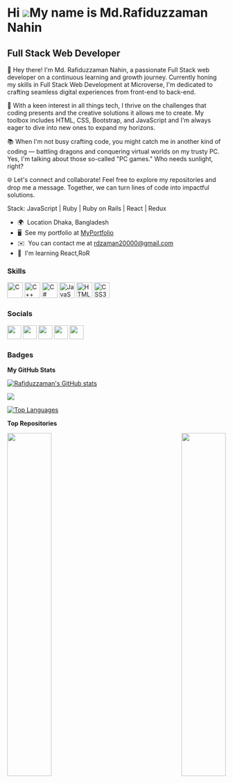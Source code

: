 Hi ![](https://user-images.githubusercontent.com/18350557/176309783-0785949b-9127-417c-8b55-ab5a4333674e.gif)My name is Md.Rafiduzzaman Nahin
=============================================================================================================================================

Full Stack Web Developer
------------------------
👋 Hey there! I'm Md. Rafiduzzaman Nahin, a passionate Full Stack web developer on a continuous learning and growth journey. Currently honing my skills in Full Stack Web Development at Microverse, I'm dedicated to crafting seamless digital experiences from front-end to back-end.

🚀 With a keen interest in all things tech, I thrive on the challenges that coding presents and the creative solutions it allows me to create. My toolbox includes HTML, CSS, Bootstrap, and JavaScript and I'm always eager to dive into new ones to expand my horizons.

📚 When I'm not busy crafting code, you might catch me in another kind of coding — battling dragons and conquering virtual worlds on my trusty PC. Yes, I'm talking about those so-called "PC games." Who needs sunlight, right?

🌐 Let's connect and collaborate! Feel free to explore my repositories and drop me a message. Together, we can turn lines of code into impactful solutions.


Stack: JavaScript | Ruby | Ruby on Rails | React | Redux

* 🌍  Location Dhaka, Bangladesh
* 🖥️  See my portfolio at [MyPortfolio](http://rafiduzzaman.github.io/Portfolio/)
* ✉️  You can contact me at [rdzaman20000@gmail.com](mailto:rdzaman20000@gmail.com)
* 🧠  I'm learning React,RoR


### Skills


<p align="left">
<a href="https://docs.microsoft.com/en-us/cpp/?view=msvc-170" target="_blank" rel="noreferrer"><img src="https://raw.githubusercontent.com/danielcranney/readme-generator/main/public/icons/skills/c-colored.svg" width="36" height="36" alt="C" /></a>
<a href="https://docs.microsoft.com/en-us/cpp/?view=msvc-170" target="_blank" rel="noreferrer"><img src="https://raw.githubusercontent.com/danielcranney/readme-generator/main/public/icons/skills/cplusplus-colored.svg" width="36" height="36" alt="C++" /></a>
<a href="https://docs.microsoft.com/en-us/dotnet/csharp/" target="_blank" rel="noreferrer"><img src="https://raw.githubusercontent.com/danielcranney/readme-generator/main/public/icons/skills/csharp-colored.svg" width="36" height="36" alt="C#" /></a>
<a href="https://developer.mozilla.org/en-US/docs/Web/JavaScript" target="_blank" rel="noreferrer"><img src="https://raw.githubusercontent.com/danielcranney/readme-generator/main/public/icons/skills/javascript-colored.svg" width="36" height="36" alt="JavaScript" /></a>
<a href="https://developer.mozilla.org/en-US/docs/Glossary/HTML5" target="_blank" rel="noreferrer"><img src="https://raw.githubusercontent.com/danielcranney/readme-generator/main/public/icons/skills/html5-colored.svg" width="36" height="36" alt="HTML5" /></a>
<a href="https://www.w3.org/TR/CSS/#css" target="_blank" rel="noreferrer"><img src="https://raw.githubusercontent.com/danielcranney/readme-generator/main/public/icons/skills/css3-colored.svg" width="36" height="36" alt="CSS3" /></a>
</p>


### Socials

<p align="left"> <a href="https://www.github.com/Rafiduzzaman" target="_blank" rel="noreferrer"><img src="https://raw.githubusercontent.com/danielcranney/readme-generator/main/public/icons/socials/github.svg" width="32" height="32" /></a> <a href="https://nahin.hashnode.dev" target="_blank" rel="noreferrer"><img src="https://raw.githubusercontent.com/danielcranney/readme-generator/main/public/icons/socials/hashnode.svg" width="32" height="32" /></a> <a href="http://www.instagram.com/mdrafiduzzaman.nahin/" target="_blank" rel="noreferrer"><img src="https://raw.githubusercontent.com/danielcranney/readme-generator/main/public/icons/socials/instagram.svg" width="32" height="32" /></a> <a href="https://www.linkedin.com/in/md-rafiduzzaman-nahin-7431ab1b4/" target="_blank" rel="noreferrer"><img src="https://raw.githubusercontent.com/danielcranney/readme-generator/main/public/icons/socials/linkedin.svg" width="32" height="32" /></a> <a href="https://www.twitter.com/rdzaman187468" target="_blank" rel="noreferrer"><img src="https://raw.githubusercontent.com/danielcranney/readme-generator/main/public/icons/socials/twitter.svg" width="32" height="32" /></a></p>

### Badges

<b>My GitHub Stats</b>

<a href="http://www.github.com/Rafiduzzaman"><img src="https://github-readme-stats.vercel.app/api?username=Rafiduzzaman&show_icons=true&hide=&count_private=true&title_color=0891b2&text_color=ffffff&icon_color=0891b2&bg_color=1c1917&hide_border=true&show_icons=true" alt="Rafiduzzaman's GitHub stats" /></a>

<a href="http://www.github.com/Rafiduzzaman"><img src="https://github-readme-streak-stats.herokuapp.com/?user=Rafiduzzaman&stroke=ffffff&background=1c1917&ring=0891b2&fire=0891b2&currStreakNum=ffffff&currStreakLabel=0891b2&sideNums=ffffff&sideLabels=ffffff&dates=ffffff&hide_border=true" /></a>

<a href="https://github.com/Rafiduzzaman" align="left"><img src="https://github-readme-stats.vercel.app/api/top-langs/?username=Rafiduzzaman&langs_count=10&title_color=0891b2&text_color=ffffff&icon_color=0891b2&bg_color=1c1917&hide_border=true&locale=en&custom_title=Top%20%Languages" alt="Top Languages" /></a>

<b>Top Repositories</b>

<div width="100%" align="center"><a href="https://github.com/Rafiduzzaman/Game-Portal-Site" align="left"><img align="left" width="45%" src="https://github-readme-stats.vercel.app/api/pin/?username=Rafiduzzaman&repo=Game-Portal-Site&title_color=0891b2&text_color=ffffff&icon_color=0891b2&bg_color=1c1917&hide_border=true&locale=en" /></a><a href="https://github.com/Rafiduzzaman/Portfolio" align="right"><img align="right" width="45%" src="https://github-readme-stats.vercel.app/api/pin/?username=Rafiduzzaman&repo=Portfolio&title_color=0891b2&text_color=ffffff&icon_color=0891b2&bg_color=1c1917&hide_border=true&locale=en" /></a></div><br /><br /><br /><br /><br /><br /><br />

